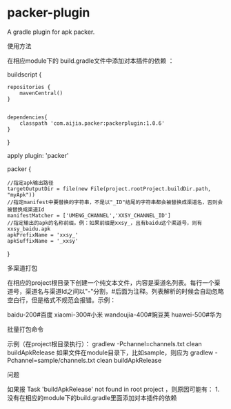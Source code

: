 # packer-plugin
A gradle plugin for apk packer.

使用方法

在相应module下的 build.gradle文件中添加对本插件的依赖 ：

buildscript {

    repositories {
        mavenCentral()
    }


    dependencies{
        classpath 'com.aijia.packer:packerplugin:1.0.6'
    }
}

apply plugin: 'packer'

packer {

    //指定apk输出路径
    targetOutputDir = file(new File(project.rootProject.buildDir.path, "myApk"))
    //指定manifest中要替换的字符串，不是以"_ID"结尾的字符串都会被替换成渠道名，否则会被替换成渠道Id
    manifestMatcher = ['UMENG_CHANNEL','XXSY_CHANNEL_ID']
    //指定输出的apk的名称前缀。例：如果前缀是xxsy_，且有baidu这个渠道号，则有xxsy_baidu.apk
    apkPrefixName = 'xxsy_'
    apkSuffixName = '_xxsy'
}


多渠道打包

在相应的project根目录下创建一个纯文本文件，内容是渠道名列表。每行一个渠道号，渠道名与渠道Id之间以"-"分割，#后面为注释。列表解析的时候会自动忽略空白行，但是格式不规范会报错。示例：


baidu-200#百度
xiaomi-300#小米
wandoujia-400#豌豆荚
huawei-500#华为


批量打包命令

示例（在project根目录执行）：
gradlew -Pchannel=channels.txt clean buildApkRelease
如果文件在module目录下，比如sample，则应为
gradlew -Pchannel=sample/channels.txt clean buildApkRelease


问题

如果报 Task 'buildApkRelease' not found in root project ，则原因可能有：
1.没有在相应的module下的build.gradle里面添加对本插件的依赖
